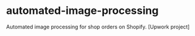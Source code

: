 # automated-image-processing
Automated image processing for shop orders on Shopify. [Upwork project]
